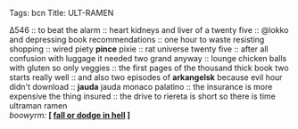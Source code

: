 Tags: bcn
Title: ULT-RAMEN
  
∆546 :: to beat the alarm :: heart kidneys and liver of a twenty five :: @lokko and depressing book recommendations :: one hour to waste resisting shopping :: wired piety **pince** pixie :: rat universe twenty five :: after all confusion with luggage it needed two grand anyway :: lounge chicken balls with gluten so only veggies :: the first pages of the thousand thick book two starts really well :: and also two episodes of **arkangelsk** because evil hour didn't download :: **jauda** jauda monaco palatino :: the insurance is more expensive the thing insured :: the drive to riereta is short so there is time ultraman ramen  
_boowyrm:_ **[ [fall or dodge in hell](https://bookwyrm.social/book/302009/s/fall-or-dodge-in-hell) ]**  
